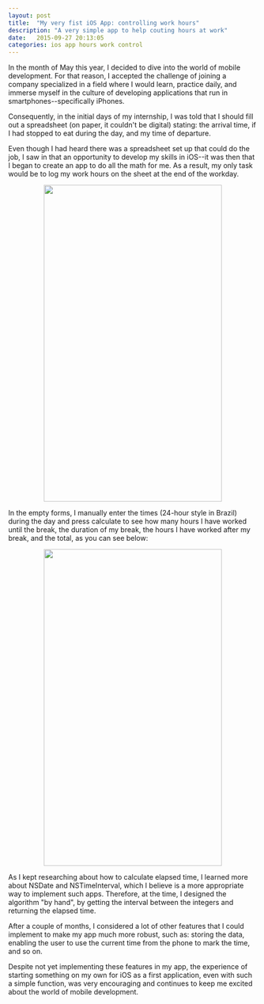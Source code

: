```yaml
---
layout: post
title:  "My very fist iOS App: controlling work hours"
description: "A very simple app to help couting hours at work"
date:   2015-09-27 20:13:05
categories: ios app hours work control
---
```

In the month of May this year, I decided to dive into the world of mobile development. For that reason,  I accepted the challenge of joining a company specialized in a field where I would learn, practice daily, and immerse myself in the culture of developing applications that run in smartphones--specifically iPhones. 

Consequently, in the initial days of my internship, I was told that I should fill out a spreadsheet (on paper, it couldn't be digital) stating: the arrival time, if I had stopped to eat during the day, and my time of departure. 

Even though I had heard there was a spreadsheet set up that could do the job, I saw in that an opportunity to develop my skills in iOS--it was then that I began to create an app to do all the math for me. As a result, my only  task would be to log my work hours on the sheet at the end of the workday. 

<div style="text-align:center" markdown="1">
<!--![Message Signal](http://tolribeiro.github.io/mywebsite/downloads/minhasHorasNoData.jpg "First screen, to fill out with the times.")-->
<img src="http://tolribeiro.github.io/mywebsite/downloads/minhasHorasNoData.jpg" width="360" height="640" />
</div>

In the empty forms, I manually enter the times (24-hour style in Brazil) during the day and press calculate to see how many hours I have worked until the break, the duration of my break, the hours I have worked after my break, and the total, as you can see below:

<div style="text-align:center" markdown="1">
<img src="http://tolribeiro.github.io/mywebsite/downloads/minhasHorasData.jpg" width="360" height="640" />
<!--![Message Signal](http://tolribeiro.github.io/mywebsite/downloads/minhasHorasData.jpg "App showing the elapsed time calculated.")-->
</div>

As I kept researching about how to calculate elapsed time, I learned more about NSDate and NSTimeInterval, which I believe is a more appropriate way to implement such apps. Therefore, at the time, I designed the algorithm "by hand", by getting the interval between the integers and returning the elapsed time. 

After a couple of months, I considered a lot of other features that I could implement to make my app much more robust, such as: storing the data, enabling the user to use the current time from the phone to mark the time, and so on. 

Despite not yet implementing these features in my app, the experience of starting something on my own for iOS as a first application, even with such a simple function, was very encouraging and continues to keep me excited about the world of mobile development.
